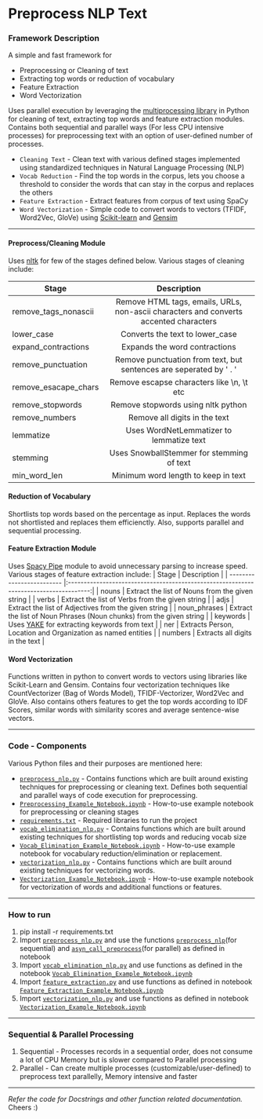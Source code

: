 # Preprocess NLP Text

### Framework Description
A simple and fast framework for 
* Preprocessing or Cleaning of text
* Extracting top words or reduction of vocabulary 
* Feature Extraction
* Word Vectorization

Uses parallel execution by leveraging the [multiprocessing library](https://docs.python.org/3.6/library/multiprocessing.html) in Python for cleaning of text, extracting top words and feature extraction modules. Contains both sequential and parallel ways (For less CPU intensive processes) for preprocessing text with an option of user-defined number of processes.

* `Cleaning Text` - Clean text with various defined stages implemented using standardized techniques in Natural Language Processing (NLP)
* `Vocab Reduction` - Find the top words in the corpus, lets you choose a threshold to consider the words that can stay in the corpus and replaces the others
* `Feature Extraction` - Extract features from corpus of text using SpaCy
* `Word Vectorization` - Simple code to convert words to vectors (TFIDF, Word2Vec, GloVe) using [Scikit-learn](https://scikit-learn.org/) and [Gensim](https://radimrehurek.com/gensim/)

---
#### Preprocess/Cleaning Module
Uses [nltk](https://www.nltk.org/) for few of the stages defined below.
Various stages of cleaning include:

| Stage                     | Description                                                                           |
| ------------------------- |:-------------------------------------------------------------------------------------:|
| remove_tags_nonascii      | Remove HTML tags, emails, URLs, non-ascii characters and converts accented characters |
| lower_case                | Converts the text to lower_case                                                       |
| expand_contractions       | Expands the word contractions                                                         |
| remove_punctuation        | Remove punctuation from text, but sentences are seperated by ' . '                    |
| remove_esacape_chars      | Remove escapse characters like \n, \t etc                                             |
| remove_stopwords          | Remove stopwords using nltk python                                                    |
| remove_numbers            | Remove all digits in the text                                                         |
| lemmatize                 | Uses WordNetLemmatizer to lemmatize text                                              |
| stemming                  | Uses SnowballStemmer for stemming of text                                             |
| min_word_len              | Minimum word length to keep in text                                                   |


#### Reduction of Vocabulary 
Shortlists top words based on the percentage as input. Replaces the words not shortlisted and replaces them efficienctly. Also, supports parallel and sequential processing. 



#### Feature Extraction Module
Uses [Spacy Pipe](https://spacy.io/usage/processing-pipelines) module to avoid unnecessary parsing to increase speed.
Various stages of feature extraction include:
| Stage                     | Description                                                                           |
| ------------------------- |:-------------------------------------------------------------------------------------:|
| nouns                     | Extract the list of Nouns from the given string                                       |
| verbs                     | Extract the list of Verbs from the given string                                       |
| adjs                      | Extract the list of Adjectives from the given string                                  |
| noun_phrases              | Extract the list of Noun Phrases (Noun chunks) from the given string                  |
| keywords                  | Uses [YAKE](https://github.com/LIAAD/yake) for extracting keywords from text          |
| ner                       | Extracts Person, Location and Organization as named entities                          |
| numbers                   | Extracts all digits in the text                                                       |

#### Word Vectorization
Functions written in python to convert words to vectors using libraries like Scikit-Learn and Gensim. Contains four vectorization techniques like CountVectorizer (Bag of Words Model), TFIDF-Vectorizer, Word2Vec and GloVe. Also contains others features to get the top words according to IDF Scores, similar words with similarity scores and average sentence-wise vectors. 

---
### Code - Components
Various Python files and their purposes are mentioned here:
* [`preprocess_nlp.py`](https://github.com/nikhiljsk/preprocess_nlp/blob/master/preprocess/preprocess_nlp.py) - Contains functions which are built around existing techniques for preprocessing or cleaning text. Defines both sequential and parallel ways of code execution for preprocessing.
* [`Preprocessing_Example_Notebook.ipynb`](https://github.com/nikhiljsk/preprocess_nlp/blob/master/preprocess/Preprocessing_Example_Notebook.ipynb)    - How-to-use example notebook for preprocessing or cleaning stages
* [`requirements.txt`](https://github.com/nikhiljsk/preprocess_nlp/blob/master/requirements.txt)                        - Required libraries to run the project
* [`vocab_elimination_nlp.py`](https://github.com/nikhiljsk/preprocess_nlp/blob/master/vocab_elimination/vocab_elimination_nlp.py) - Contains functions which are built around existing techniques for shortlisting top words and reducing vocab size
* [`Vocab_Elimination_Example_Notebook.ipynb`](https://github.com/nikhiljsk/preprocess_nlp/blob/master/vocab_elimination/Vocab_Elimination_Example_Notebook.ipynb) - How-to-use example notebook for vocabulary reduction/elimination or replacement.
* [`vectorization_nlp.py`](https://github.com/nikhiljsk/preprocess_nlp/blob/master/vectorization/vectorization_nlp.py) - Contains functions which are built around existing techniques for vectorizing words.
* [`Vectorization_Example_Notebook.ipynb`](https://github.com/nikhiljsk/preprocess_nlp/blob/master/vectorization/Vectorization_Example_Notebook.ipynb) - How-to-use example notebook for vectorization of words and additional functions or features. 
---
### How to run
1. pip install -r requirements.txt
2. Import [`preprocess_nlp.py`](https://github.com/nikhiljsk/preprocess_nlp/blob/master/preprocess/preprocess_nlp.py) and use the functions [`preprocess_nlp`](https://github.com/nikhiljsk/preprocess_nlp/blob/master/preprocess/preprocess_nlp.py#L34)(for sequential) and [`asyn_call_preprocess`](https://github.com/nikhiljsk/preprocess_nlp/blob/master/preprocess/preprocess_nlp.py#L149)(for parallel) as defined in notebook
3. Import [`vocab_elimination_nlp.py`](https://github.com/nikhiljsk/preprocess_nlp/blob/master/vocab_elimination/vocab_elimination_nlp.py) and use functions as defined in the notebook [`Vocab_Elimination_Example_Notebook.ipynb`](https://github.com/nikhiljsk/preprocess_nlp/blob/master/vocab_elimination/Vocab_Elimination_Example_Notebook.ipynb)
4. Import [`feature_extraction.py`](https://github.com/nikhiljsk/preprocess_nlp/blob/master/feature_extraction/feature_extraction.py) and use functions as defined in notebook [`Feature_Extraction_Example_Notebook.ipynb`](https://github.com/nikhiljsk/preprocess_nlp/blob/master/feature_extraction/Feature_Extraction_Example_Notebook.ipynb)
5. Import [`vectorization_nlp.py`](https://github.com/nikhiljsk/preprocess_nlp/blob/master/vectorization/vectorization_nlp.py) and use functions as defined in notebook [`Vectorization_Example_Notebook.ipynb`](https://github.com/nikhiljsk/preprocess_nlp/blob/master/vectorization/Vectorization_Example_Notebook.ipynb)
---
### Sequential & Parallel Processing
1. Sequential   - Processes records in a sequential order, does not consume a lot of CPU Memory but is slower compared to Parallel processing
2. Parallel     - Can create multiple processes (customizable/user-defined) to preprocess text parallelly, Memory intensive and faster
---

*Refer the code for Docstrings and other function related documentation.* 
<br>
Cheers :)
